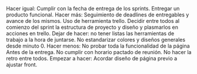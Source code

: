Hacer igual: Cumplir con la fecha de entrega de los sprints. Entregar un producto funcional.
Hacer más: Seguimiento de deadlines de entregables y avance de los mismos. Uso de herramienta trello. Decidir entre todos al comienzo del sprint la estructura de proyecto y diseño y plasmarlos en acciones en trello. 
Dejar de hacer: no tener listas las herramientas de trabajo a la hora de juntarse. No estandarizar colores y diseños generales desde minuto 0. 
Hacer menos: No probar toda la funcionalidad de la página Antes de la entrega. No cumplir con horario pactado de reunión. No hacer la retro entre todos.
Empezar a hacer: Acordar diseño de página previo a ajustar front. 


